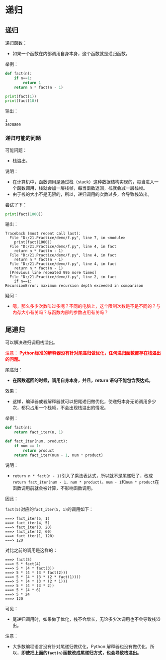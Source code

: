 
# 递归

## 递归

递归函数：

- 如果一个函数在内部调用自身本身，这个函数就是递归函数。

举例：

```py
def fact(n):
    if n==1:
        return 1
    return n * fact(n - 1)

print(fact(1))
print(fact(10))
```

输出：

```
1
3628800
```

### 递归可能的问题

可能问题：

- 栈溢出。

说明：

- 在计算机中，函数调用是通过栈（stack）这种数据结构实现的，每当进入一个函数调用，栈就会加一层栈帧，每当函数返回，栈就会减一层栈帧。
- 由于栈的大小不是无限的，所以，递归调用的次数过多，会导致栈溢出。

尝试了下：

```py
print(fact(1000))
```

输出：

```
Traceback (most recent call last):
  File "D:/21.Practice/demo/f.py", line 7, in <module>
    print(fact(1000))
  File "D:/21.Practice/demo/f.py", line 4, in fact
    return n * fact(n - 1)
  File "D:/21.Practice/demo/f.py", line 4, in fact
    return n * fact(n - 1)
  File "D:/21.Practice/demo/f.py", line 4, in fact
    return n * fact(n - 1)
  [Previous line repeated 995 more times]
  File "D:/21.Practice/demo/f.py", line 2, in fact
    if n==1:
RecursionError: maximum recursion depth exceeded in comparison
```

疑问：

- <span style="color:red;">嗯，那么多少次数叫过多呢？不同的电脑上，这个限制次数是不是不同的？与内存大小有关吗？与函数内部的参数占用有关吗？</span>

## 尾递归

可以解决递归调用栈溢出。

<span style="color:red;">注意： **Python标准的解释器没有针对尾递归做优化，任何递归函数都存在栈溢出的问题。** </span>

尾递归：

- **在函数返回的时候，调用自身本身，并且，return 语句不能包含表达式。**

效果：

- 这样，编译器或者解释器就可以把尾递归做优化，使递归本身无论调用多少次，都只占用一个栈帧，不会出现栈溢出的情况。

举例：

```py
def fact(n):
    return fact_iter(n, 1)

def fact_iter(num, product):
    if num == 1:
        return product
    return fact_iter(num - 1, num * product)
```

说明：

- `return n * fact(n - 1)`引入了乘法表达式，所以就不是尾递归了，改成 `return fact_iter(num - 1, num * product)`。`num - 1`和`num * product`在函数调用前就会被计算，不影响函数调用。

因此：

`fact(5)`对应的`fact_iter(5, 1)`的调用如下：

```
===> fact_iter(5, 1)
===> fact_iter(4, 5)
===> fact_iter(3, 20)
===> fact_iter(2, 60)
===> fact_iter(1, 120)
===> 120
```

对比之前的调用是这样的：

```
===> fact(5)
===> 5 * fact(4)
===> 5 * (4 * fact(3))
===> 5 * (4 * (3 * fact(2)))
===> 5 * (4 * (3 * (2 * fact(1))))
===> 5 * (4 * (3 * (2 * 1)))
===> 5 * (4 * (3 * 2))
===> 5 * (4 * 6)
===> 5 * 24
===> 120
```

可见：

- 尾递归调用时，如果做了优化，栈不会增长，无论多少次调用也不会导致栈溢出。


注意：

- 大多数编程语言没有针对尾递归做优化，Python 解释器也没有做优化，所以，**即使把上面的`fact(n)`函数改成尾递归方式，也会导致栈溢出。**

